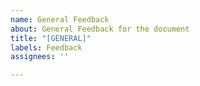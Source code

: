```yaml
---
name: General Feedback
about: General Feedback for the document 
title: "[GENERAL]"
labels: Feedback
assignees: ''

---
```


<!--- [Section Number]: [General Feedback Description]  --->
<!---
For example(please read the whole document first and confirm this is not already answered later in it):  
- 1.51.5: `SMyCoolWidget` I am confused about this specific topic, can you elaborate on X?
- 6.2-9.0: Question about how this affects input?
--->
